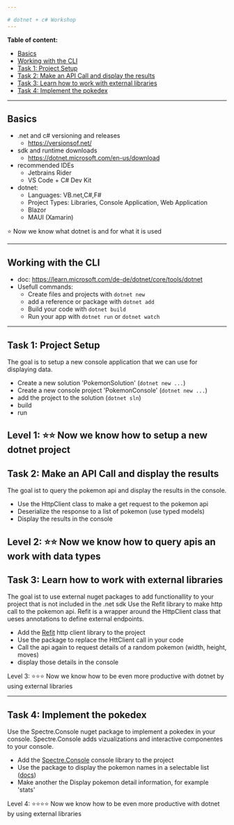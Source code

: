 ```yaml
---

# dotnet + c# Workshop
---
```

**Table of content:**

- [Basics](#item-1)
- [Working with the CLI](#item-2)
- [Task 1: Project Setup](#item-3)
- [Task 2:  Make an API Call and display the results](#item-4)
- [Task 3: Learn how to work with external libraries](#item-5)
- [Task 4: Implement the pokedex](#item-6)

---
## Basics

- .net and c# versioning and releases
    - https://versionsof.net/
- sdk and runtime downloads
    - https://dotnet.microsoft.com/en-us/download
- recommended IDEs
    - Jetbrains Rider
    - VS Code + C# Dev Kit
- dotnet:
  - Languages: VB.net,C#,F#
  - Project Types: Libraries, Console Application, Web Application
  - Blazor
  - MAUI (Xamarin)


⭐ Now we know what dotnet is and for what it is used

--- 

## Working with the CLI

- doc: https://learn.microsoft.com/de-de/dotnet/core/tools/dotnet
- Usefull commands:
    - Create files and projects with ``dotnet new``
    - add a reference or package with ``dotnet add``
    - Build your code with ``dotnet build``
    - Run your app with ``dotnet run`` or ``dotnet watch``

--- 

## Task 1: Project Setup

The goal is to setup a new console application that we can use for displaying data.

- Create a new solution 'PokemonSolution' (``dotnet new ...``)
- Create a new console project 'PokemonConsole' (``dotnet new ...``)
- add the project to the solution (``dotnet sln``)
- build
- run

Level 1: ⭐⭐ Now we know how to setup a new dotnet project
--- 

## Task 2:  Make an API Call and display the results

The goal ist to query the pokemon api and display the results in the console.

- Use the HttpClient class to make a get request to the pokemon api
- Deserialize the response to a list of pokemon (use typed models)
- Display the results in the console


Level 2: ⭐⭐ Now we know how to query apis an work with data types
---

## Task 3: Learn how to work with external libraries
The goal ist to use external nuget packages to add functionallity to your project that is not included in the .net sdk
Use the Refit library to make http call to the pokemon api. Refit is a wrapper around the HttpClient class that ueses annotations to define external endpoints.

- Add the [Refit](https://www.nuget.org/packages/refit/) http client library to the project
- Use the package to replace the HttClient call in your code
- Call the api again to request details of a random pokemon (width, height, moves)
- display those details in the console

Level 3: ⭐⭐⭐ Now we know how to be even more productive with dotnet by using external libraries

---

## Task 4: Implement the pokedex
Use the Spectre.Console nuget package to implement a pokedex in your console. 
Spectre.Console adds vizualizations and interactive componentes to your console.

- Add the [Spectre.Console](https://www.nuget.org/packages/Spectre.Console) console library to the project
- Use the package to display the pokemon names in a selectable list ([docs](https://spectreconsole.net/))
- Make another the Display pokemon detail information, for example 'stats'


Level 4: ⭐⭐⭐⭐ Now we know how to be even more productive with dotnet by using external libraries

